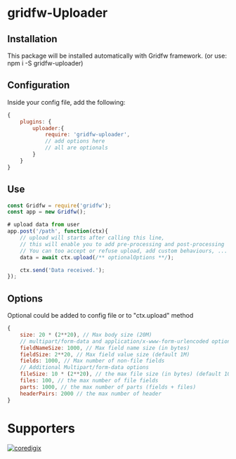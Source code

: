 # gridfw-Uploader

## Installation
This package will be installed automatically with Gridfw framework.
(or use: npm i -S gridfw-uploader)

## Configuration
Inside your config file, add the following:
```javascript
{
    plugins: {
        uploader:{
            require: 'gridfw-uploader',
            // add options here
            // all are optionals
        }
    }
}
```

## Use
```javascript
const Gridfw = require('gridfw');
const app = new Gridfw();

# upload data from user
app.post('/path', function(ctx){
    // upload will starts after calling this line,
    // this will enable you to add pre-processing and post-processing
    // You can too accept or refuse upload, add custom behaviours, ...
    data = await ctx.upload(/** optionalOptions **/);

    ctx.send('Data received.');
});
```

## Options
Optional could be added to config file or to "ctx.upload" method
```javascript
{
    size: 20 * (2**20), // Max body size (20M)
    // multipart/form-data and application/x-www-form-urlencoded options
    fieldNameSize: 1000, // Max field name size (in bytes)
    fieldSize: 2**20, // Max field value size (default 1M)
    fields: 1000, // Max number of non-file fields
    // Additional Multipart/form-data options
    fileSize: 10 * (2**20), // the max file size (in bytes) (default 10M)
    files: 100, // the max number of file fields
    parts: 1000, // the max number of parts (fields + files) 
    headerPairs: 2000 // the max number of header 
}
```


# Supporters
[![coredigix](https://www.coredigix.com/img/logo.png)](https://coredigix.com)